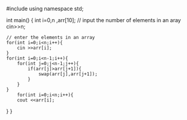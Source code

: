 #include<iostream>
using namespace std;

int main()
{
	int i=0,n ,arr[10];
	// input the number of elements in an aray
	cin>>n;
	
	// enter the elements in an array
	for(int i=0;i<n;i++){
		cin >>arr[i];
	}
	for(int i=0;i<n-1;i++){
		for(int j=0;j<n-1;j++){
			if(arr[j]>arr[j+1]){
				swap(arr[j],arr[j+1]);
			}
		}
	}
		for(int i=0;i<n;i++){
		cout <<arr[i];
}
}
